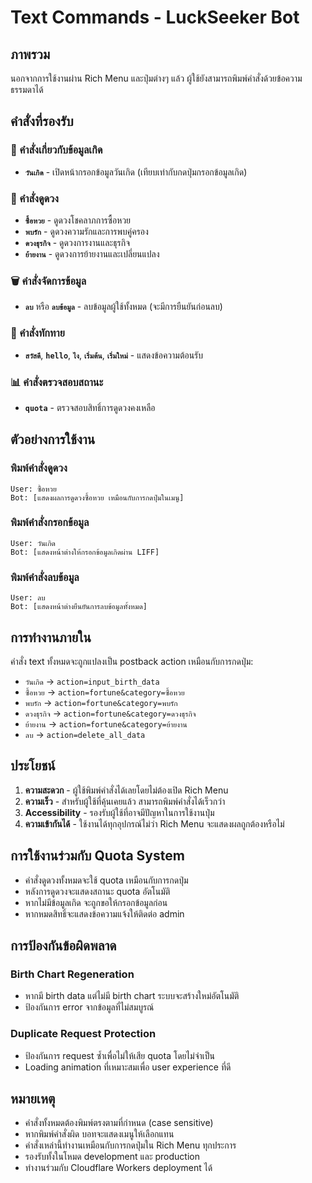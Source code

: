 # Text Commands - LuckSeeker Bot

## ภาพรวม

นอกจากการใช้งานผ่าน Rich Menu และปุ่มต่างๆ แล้ว ผู้ใช้ยังสามารถพิมพ์คำสั่งด้วยข้อความธรรมดาได้

## คำสั่งที่รองรับ

### 📅 คำสั่งเกี่ยวกับข้อมูลเกิด
- **`วันเกิด`** - เปิดหน้ากรอกข้อมูลวันเกิด (เทียบเท่ากับกดปุ่มกรอกข้อมูลเกิด)

### 🔮 คำสั่งดูดวง
- **`ซื้อหวย`** - ดูดวงโชคลาภการซื้อหวย
- **`พบรัก`** - ดูดวงความรักและการพบคู่ครอง
- **`ดวงธุรกิจ`** - ดูดวงการงานและธุรกิจ
- **`ย้ายงาน`** - ดูดวงการย้ายงานและเปลี่ยนแปลง

### 🗑️ คำสั่งจัดการข้อมูล
- **`ลบ`** หรือ **`ลบข้อมูล`** - ลบข้อมูลผู้ใช้ทั้งหมด (จะมีการยืนยันก่อนลบ)

### 👋 คำสั่งทักทาย
- **`สวัสดี`**, **`hello`**, **`ไง`**, **`เริ่มต้น`**, **`เริ่มใหม่`** - แสดงข้อความต้อนรับ

### 📊 คำสั่งตรวจสอบสถานะ
- **`quota`** - ตรวจสอบสิทธิ์การดูดวงคงเหลือ

## ตัวอย่างการใช้งาน

### พิมพ์คำสั่งดูดวง
```
User: ซื้อหวย
Bot: [แสดงผลการดูดวงซื้อหวย เหมือนกับการกดปุ่มในเมนู]
```

### พิมพ์คำสั่งกรอกข้อมูล
```
User: วันเกิด
Bot: [แสดงหน้าต่างให้กรอกข้อมูลเกิดผ่าน LIFF]
```

### พิมพ์คำสั่งลบข้อมูล
```
User: ลบ
Bot: [แสดงหน้าต่างยืนยันการลบข้อมูลทั้งหมด]
```

## การทำงานภายใน

คำสั่ง text ทั้งหมดจะถูกแปลงเป็น postback action เหมือนกับการกดปุ่ม:

- `วันเกิด` → `action=input_birth_data`
- `ซื้อหวย` → `action=fortune&category=ซื้อหวย`
- `พบรัก` → `action=fortune&category=พบรัก`
- `ดวงธุรกิจ` → `action=fortune&category=ดวงธุรกิจ`
- `ย้ายงาน` → `action=fortune&category=ย้ายงาน`
- `ลบ` → `action=delete_all_data`

## ประโยชน์

1. **ความสะดวก** - ผู้ใช้พิมพ์คำสั่งได้เลยโดยไม่ต้องเปิด Rich Menu
2. **ความเร็ว** - สำหรับผู้ใช้ที่คุ้นเคยแล้ว สามารถพิมพ์คำสั่งได้เร็วกว่า
3. **Accessibility** - รองรับผู้ใช้ที่อาจมีปัญหาในการใช้งานปุ่ม
4. **ความเข้ากันได้** - ใช้งานได้ทุกอุปกรณ์ไม่ว่า Rich Menu จะแสดงผลถูกต้องหรือไม่

## การใช้งานร่วมกับ Quota System

- คำสั่งดูดวงทั้งหมดจะใช้ quota เหมือนกับการกดปุ่ม
- หลังการดูดวงจะแสดงสถานะ quota อัตโนมัติ
- หากไม่มีข้อมูลเกิด จะถูกขอให้กรอกข้อมูลก่อน
- หากหมดสิทธิ์จะแสดงข้อความแจ้งให้ติดต่อ admin

## การป้องกันข้อผิดพลาด

### Birth Chart Regeneration
- หากมี birth data แต่ไม่มี birth chart ระบบจะสร้างใหม่อัตโนมัติ
- ป้องกันการ error จากข้อมูลที่ไม่สมบูรณ์

### Duplicate Request Protection
- ป้องกันการ request ซ้ำเพื่อไม่ให้เสีย quota โดยไม่จำเป็น
- Loading animation ที่เหมาะสมเพื่อ user experience ที่ดี

## หมายเหตุ

- คำสั่งทั้งหมดต้องพิมพ์ตรงตามที่กำหนด (case sensitive)
- หากพิมพ์คำสั่งผิด บอทจะแสดงเมนูให้เลือกแทน
- คำสั่งเหล่านี้ทำงานเหมือนกับการกดปุ่มใน Rich Menu ทุกประการ
- รองรับทั้งในโหมด development และ production
- ทำงานร่วมกับ Cloudflare Workers deployment ได้